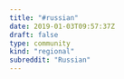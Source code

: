 ```yaml
---
title: "#russian"
date: 2019-01-03T09:57:37Z
draft: false
type: community
kind: "regional"
subreddit: "Russian"
---
```

